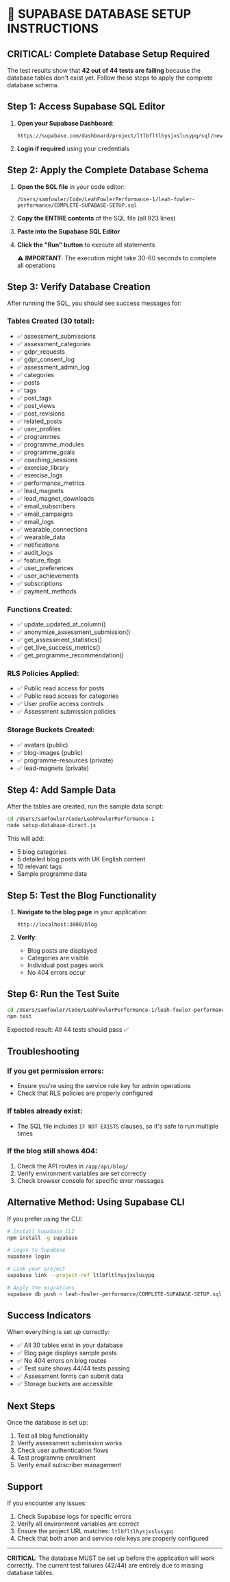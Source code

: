 # 🚀 SUPABASE DATABASE SETUP INSTRUCTIONS

## CRITICAL: Complete Database Setup Required

The test results show that **42 out of 44 tests are failing** because the database tables don't exist yet. Follow these steps to apply the complete database schema.

## Step 1: Access Supabase SQL Editor

1. **Open your Supabase Dashboard**:
   ```
   https://supabase.com/dashboard/project/ltlbfltlhysjxslusypq/sql/new
   ```

2. **Login if required** using your credentials

## Step 2: Apply the Complete Database Schema

1. **Open the SQL file** in your code editor:
   ```
   /Users/samfowler/Code/LeahFowlerPerformance-1/leah-fowler-performance/COMPLETE-SUPABASE-SETUP.sql
   ```

2. **Copy the ENTIRE contents** of the SQL file (all 923 lines)

3. **Paste into the Supabase SQL Editor**

4. **Click the "Run" button** to execute all statements

   ⚠️ **IMPORTANT**: The execution might take 30-60 seconds to complete all operations

## Step 3: Verify Database Creation

After running the SQL, you should see success messages for:

### Tables Created (30 total):
- ✅ assessment_submissions
- ✅ assessment_categories
- ✅ gdpr_requests
- ✅ gdpr_consent_log
- ✅ assessment_admin_log
- ✅ categories
- ✅ posts
- ✅ tags
- ✅ post_tags
- ✅ post_views
- ✅ post_revisions
- ✅ related_posts
- ✅ user_profiles
- ✅ programmes
- ✅ programme_modules
- ✅ programme_goals
- ✅ coaching_sessions
- ✅ exercise_library
- ✅ exercise_logs
- ✅ performance_metrics
- ✅ lead_magnets
- ✅ lead_magnet_downloads
- ✅ email_subscribers
- ✅ email_campaigns
- ✅ email_logs
- ✅ wearable_connections
- ✅ wearable_data
- ✅ notifications
- ✅ audit_logs
- ✅ feature_flags
- ✅ user_preferences
- ✅ user_achievements
- ✅ subscriptions
- ✅ payment_methods

### Functions Created:
- ✅ update_updated_at_column()
- ✅ anonymize_assessment_submission()
- ✅ get_assessment_statistics()
- ✅ get_live_success_metrics()
- ✅ get_programme_recommendation()

### RLS Policies Applied:
- ✅ Public read access for posts
- ✅ Public read access for categories
- ✅ User profile access controls
- ✅ Assessment submission policies

### Storage Buckets Created:
- ✅ avatars (public)
- ✅ blog-images (public)
- ✅ programme-resources (private)
- ✅ lead-magnets (private)

## Step 4: Add Sample Data

After the tables are created, run the sample data script:

```bash
cd /Users/samfowler/Code/LeahFowlerPerformance-1
node setup-database-direct.js
```

This will add:
- 5 blog categories
- 5 detailed blog posts with UK English content
- 10 relevant tags
- Sample programme data

## Step 5: Test the Blog Functionality

1. **Navigate to the blog page** in your application:
   ```
   http://localhost:3000/blog
   ```

2. **Verify**:
   - Blog posts are displayed
   - Categories are visible
   - Individual post pages work
   - No 404 errors occur

## Step 6: Run the Test Suite

```bash
cd /Users/samfowler/Code/LeahFowlerPerformance-1/leah-fowler-performance
npm test
```

Expected result: All 44 tests should pass ✅

## Troubleshooting

### If you get permission errors:
- Ensure you're using the service role key for admin operations
- Check that RLS policies are properly configured

### If tables already exist:
- The SQL file includes `IF NOT EXISTS` clauses, so it's safe to run multiple times

### If the blog still shows 404:
1. Check the API routes in `/app/api/blog/`
2. Verify environment variables are set correctly
3. Check browser console for specific error messages

## Alternative Method: Using Supabase CLI

If you prefer using the CLI:

```bash
# Install Supabase CLI
npm install -g supabase

# Login to Supabase
supabase login

# Link your project
supabase link --project-ref ltlbfltlhysjxslusypq

# Apply the migrations
supabase db push < leah-fowler-performance/COMPLETE-SUPABASE-SETUP.sql
```

## Success Indicators

When everything is set up correctly:
- ✅ All 30 tables exist in your database
- ✅ Blog page displays sample posts
- ✅ No 404 errors on blog routes
- ✅ Test suite shows 44/44 tests passing
- ✅ Assessment forms can submit data
- ✅ Storage buckets are accessible

## Next Steps

Once the database is set up:
1. Test all blog functionality
2. Verify assessment submission works
3. Check user authentication flows
4. Test programme enrollment
5. Verify email subscriber management

## Support

If you encounter any issues:
1. Check Supabase logs for specific errors
2. Verify all environment variables are correct
3. Ensure the project URL matches: `ltlbfltlhysjxslusypq`
4. Check that both anon and service role keys are properly configured

---

**CRITICAL**: The database MUST be set up before the application will work correctly. The current test failures (42/44) are entirely due to missing database tables.